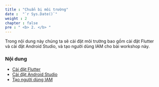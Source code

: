 ```yaml
---
title : "Chuẩn bị môi trường"
date :  "`r Sys.Date()`" 
weight : 2 
chapter : false
pre : " <b> 2. </b> "
---
```


 Trong nội dung này chúng ta sẽ cài đặt môi trường bao gồm cài đặt Flutter và cài đặt Android Studio, và tạo người dùng IAM cho bài workshop này.

### Nội dung
  - [Cài đặt Flutter](2.1-SetupFlutter/)
  - [Cài đặt Android Studio](2.2-SettingAndroidStudio/)
  - [Tạo người dùng IAM](2.3-SettingAmplifyCLI/)

  
